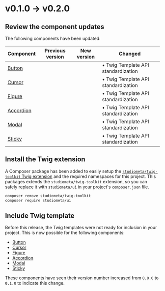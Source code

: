 # v0.1.0 → v0.2.0

## Review the component updates

The following components have been updated:

|                   Component                   |          Previous version         |      New version       |              Changed              |
|-----------------------------------------------|-----------------------------------|------------------------|-----------------------------------|
| [Button](/components/Button/)           | <Badge type="grey" text="0.0.0"/> | <Badge text="0.1.0" /> | • Twig Template API standardization |
| [Cursor](/components/Cursor/)           | <Badge type="grey" text="0.0.0"/> | <Badge text="0.1.0" /> | • Twig Template API standardization |
| [Figure](/components/Figure/)           | <Badge type="grey" text="0.0.0"/> | <Badge text="0.1.0" /> | • Twig Template API standardization |
| [Accordion](/components/Accordion/) | <Badge type="grey" text="0.0.0"/> | <Badge text="0.1.0" /> | • Twig Template API standardization |
| [Modal](/components/Modal/)         | <Badge type="grey" text="0.0.0"/> | <Badge text="0.1.0" /> | • Twig Template API standardization |
| [Sticky](/components/Sticky/)       | <Badge type="grey" text="0.0.0"/> | <Badge text="0.1.0" /> | • Twig Template API standardization |

## Install the Twig extension

A Composer package has been added to easily setup the [`studiometa/twig-toolkit` Twig extension](https://github.com/studiometa/twig-toolkit) and the required namespaces for this project. This packages extends the `studiometa/twig-toolkit` extension, so you can safely replace it with `studiometa/ui` in your project's `composer.json` file.

```bash
composer remove studiometa/twig-toolkit
composer require studiometa/ui
```

## Include Twig template

Before this release, the Twig templates were not ready for inclusion in your project. This is now possible for the following components:

- [Button](/components/Button/)
- [Cursor](/components/Cursor/)
- [Figure](/components/Figure/)
- [Accordion](/components/Accordion/)
- [Modal](/components/Modal/)
- [Sticky](/components/Sticky/)

These components have seen their version number increased from `0.0.0` to `0.1.0` to indicate this change.

